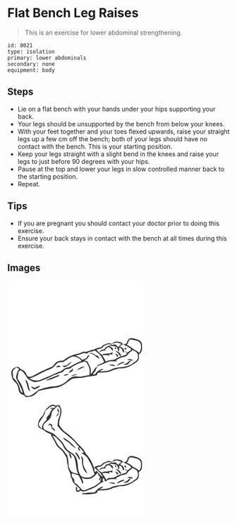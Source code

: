 # Flat Bench Leg Raises
> This is an exercise for lower abdominal strengthening.

``` 
id: 0021 
type: isolation 
primary: lower abdominals 
secondary: none 
equipment: body 
``` 

## Steps

 - Lie on a flat bench with your hands under your hips supporting your back.
 - Your legs should be unsupported by the bench from below your knees.
 - With your feet together and your toes flexed upwards, raise your straight legs up a few cm off the bench; both of your legs should have no contact with the bench. This is your starting position.
 - Keep your legs straight with a slight bend in the knees and raise your legs to just before 90 degrees with your hips.
 - Pause at the top and lower your legs in slow controlled manner back to the starting position.
 - Repeat.

## Tips

 - If you are pregnant you should contact your doctor prior to doing this exercise.
 - Ensure your back stays in contact with the bench at all times during this exercise.

## Images

<svg width="230pt" height="200pt" viewBox="0 0 230 200" xmlns="http://www.w3.org/2000/svg">
  <g fill="#FFF">
    <path d="M0 0h230v200H0V0m203.77 103.93c-.53 3.16-4.06 3.75-6.69 4.17 4.53 2 9.17 4.02 13 7.23.02.91.04 1.83.05 2.75-2.25.81-4.15 2.27-6 3.74a30.996 30.996 0 0 0-4.79-2.79c1.25 1.5 2.79 2.7 4.4 3.8-.89 1.09-1.71 2.25-2.69 3.26-2.91.89-5.94 1.36-8.72 2.63.27-.66.82-1.97 1.09-2.62-1.97-3.89-5.77-6.3-9.77-7.7 2.73 2.94 5.85 5.55 7.97 9.01l.56-1.31c-.06 1.28-.13 2.56-.2 3.84l-.13-1.27c-3.87 1.44-7.29 3.78-10.96 5.58-4.71.17-9.43.67-13.73 2.75-1.3-3.88-3.76-7.19-5.81-10.68 4.11-.67 8.24-.23 12.26.71-.14-.74-.4-2.21-.53-2.95 1.75.48 3.5 1.07 5.3 1.39.07-.7.23-2.11.3-2.81.36-.34 1.09-1.03 1.45-1.38-2.99.93-6.04 1.64-9.11 2.25-3.59.31-7.4-.04-10.57 2.03-3.56-2.27-6.36-5.44-9.02-8.67 3.41-1.25 7.68-.98 10.32-3.82 3.69-4.23 9.86-6.26 15.33-5.02-2.17 1.35-4.48 2.47-6.97 3.09-2.61.64-3.89 3.25-5.48 5.17-3.27.71-6.65 1.67-8.89 4.35 4-1.03 7.79-3.18 12.06-2.01-.48-.4-1.43-1.21-1.9-1.61 1.62-1.51 3.02-3.32 4.95-4.45 4.42-.02 6.12 4.37 8.76 7.04-.12-1.83-.26-3.64-.42-5.46-2.06-1.13-4.1-2.3-6.1-3.53 3.79-.37 7.57.2 11.25 1.05 3.66 1.14 3.26 5.71 4.93 8.5 1.47-2.05.9-4.58.7-6.88.82.22 2.45.66 3.27.89 1.69 2.1 2.72 4.6 3.56 7.14.48-.01 1.45-.03 1.93-.05-.35-1.85-.27-3.92-1.44-5.51-1.55-2.14-4.04-3.27-6.16-4.76 1.89-1.17 3.79-2.31 5.65-3.52-2.37-3.46-6.9-4.2-10.79-4.44-3.45-.26-6.41 1.8-8.55 4.32 2.49-.85 4.86-2.13 7.48-2.55 3.25.08 6.32 1.35 9.42 2.21-1.37 1.33-4.23 1.86-3.83 4.37-.91.31-1.84.55-2.77.78-.84-1.12-1.69-2.22-2.52-3.34-1-.27-2.99-.8-3.99-1.06l.37 2.65c-.3-.56-.9-1.66-1.2-2.21-.73.18-2.19.55-2.92.73l-.96-2.43c-4.56-1.83-8.92.64-13.03 2.44-1.71 1.13-2.92 2.87-4.58 4.07-3.51.6-7.25.81-10.23 3-4.37 1.13-8.77 2.21-12.93 3.98-1.87.94-3.96.26-5.92.16-5.36 2.51-11.07 4.03-16.85 5.18-6.18 2.44-12.69 4.87-17.36 9.83-4.21.48-8.79.55-12.41 3.02-2.5 1.99-4.14 4.8-6.27 7.15-11.27 4.5-22.23 9.79-32.79 15.76-2.6 1.69-5.8 2.25-8.83 1.65-2.83-1.39-2.88-5.04-4.76-7.27-1.8-2.76-4.72-4.49-7.82-5.41-1.56-1.64-3.05-4.38-5.73-3.82-5.52.12-10.98 4.95-10.5 10.68.82 5.13 1.64 10.93 5.93 14.45 3.76 3.12 6.1 7.72 6.44 12.6.14 5.02 4.27 9.1 9.06 10.03 1.3 1.17 2.57 2.37 3.83 3.6 2.69-.46 5.45-.53 8.12-1.12 5.08-1.57 9.43-4.91 12.44-9.27 10.34-2.85 21.03-4.78 31.7-6.17 9.18-1.57 16.32-8.09 23.65-13.33 6.81-4.1 14.91-1.6 22.25-3.69 6.52-1.79 13.35-1.9 19.96-3.2 2.36-.33 3.57-2.5 3.78-4.7 7.67-1 15.71.07 22.97-3.15 4.09-2.41 8.91-2.74 13.33-4.28 4.4-.35 8.94-.09 13.12-1.8 6.72-1.83 12.28-6.17 17.97-9.98 3.36-3.17 2.68-8.16 2.47-12.32 6.47-2.95 5.68-10.75 5.34-16.62.05-4.19-3.82-6.73-7.23-8.23-3.76-1.16-7.6-2.59-11.59-2.48-3.52.35-5.59 3.45-6.28 6.64m-20.79 9.51c-1.17 1 .36 3.21 1.68 2.24 1.2-.98-.39-3.2-1.68-2.24m16.74 2.67c1.3 1.64 3.85-.42 1.91-1.76-1.3-1.82-3.74.38-1.91 1.76m-16.86 7.1c.87 1.17 1.79 2.31 2.75 3.42l.91 2.26c.44-.08 1.31-.23 1.74-.3-.03-1-.05-1.99-.07-2.98-1.72-.92-3.52-1.69-5.33-2.4z"/>
    <path d="M203.04 108.89c3.16-2.42 2.13-7.73 5.94-9.28 3.91.11 7.7 1.26 11.49 2.14 3.33.83 6.27 3.62 6.64 7.13.4 4.56.21 9.65-2.88 13.33-2.4-2.1-5-3.96-8.01-5.07-4.5-2.61-8-6.79-13.18-8.25zM211.78 119.48c-.02-.55-.05-1.67-.06-2.22 3.25 1.55 7.21 2.6 9.26 5.82 2.2 4.43 1.78 11.24-3.13 13.67-3.16 1.36-5.05 4.51-8.23 5.79-4.39 1.83-8.96 3.34-13.69 3.95-5.84.44-11.88.83-17.36 3.06-6.63 3.74-14.4 4.13-21.83 4.23 2.31-1.38 4.69-2.65 6.89-4.22-6.26.07-11.35 4.35-14.67 9.31-1.29-.06-2.58-.12-3.87-.19 1.35-1.77 2.75-3.51 4.27-5.14 1.12-2.61 2.21-5.25 3.56-7.76 1.1-1.92 3.58-2.16 5.46-2.94 4.62-1.43 8.98-3.55 13.48-5.31 4.95-1.87 10.25-.8 15.38-.87-.78-.4-2.34-1.22-3.12-1.63 3.73-1.87 7.21-4.38 11.35-5.3 2.97-.94 6.77-.7 8.58-3.73 1.96-2.86 4.31-5.44 7.73-6.52m-8.28 14.22c3.31 1.03 6.76 1.63 10.23 1.7-2.51-3.17-6.73-2.64-10.23-1.7m.49 5.39c-1.99 1.95-4.94 2.07-7.42 3.03 2.45.3 5.07.81 7.44-.06 2.64-1.66 4.33-4.41 6.45-6.62-2.79-.12-4.57 2.01-6.47 3.65m-17.94 5.26c4.03-1.79 7.84-4.13 12.19-5.14.03-.46.1-1.36.13-1.81-4.74.95-9.44 2.84-12.32 6.95m-14.28-1.36c4.09 0 8.25 2.61 12.24.95-3.82-1.9-8.18-2.13-12.24-.95z"/>
    <path d="M144.28 120.11c.83-.52 1.66-1.05 2.49-1.58 4.39-.11 6.67 3.7 9.76 6.08 4.06 3.51 6.13 8.65 8.21 13.46-3.48 1.83-6.99 3.65-10.74 4.88-.59 1-1.18 2-1.77 3.01-4.85 2.88-5.96 9.17-10.53 12.44.12-4.51.88-9.42-1.53-13.51-1.61-2.52-2.62-5.36-4.11-7.93-1.72-.99-3.65-1.5-5.52-2.08 1.67-.7 3.54-1.11 5.01-2.23 1.76-2.09 2.93-4.59 4.17-7.01-3 .58-4.07 3.48-5.41 5.82-2.41.9-4.82 1.77-7.21 2.71-2.68-3.78-6.79-5.89-11.15-7.13 4.8-1.4 9.71-2.56 14.28-4.64 1.63.41 3.26.82 4.9 1.22 2.54-2.32 5.61-3.86 9.15-3.51m-5.84 2.59c2.23.73 4.49 1.38 6.79 1.84 4.11 2.07 6.93 6.47 11.56 7.36-1.1-1.87-2.43-3.58-3.83-5.22-.61-.04-1.83-.14-2.44-.18-3.28-3.02-7.6-4.77-12.08-3.8z"/>
    <path d="M96.48 136.67c5.24-2.59 9.54-7.36 15.55-8.21 5.53.43 11.23 2.73 14.13 7.73-6.58 2.34-12.86 5.5-18.8 9.16-2.8 2.08-6.54 1.58-9.54 3.21-2.28 1.31-4.19 3.15-6.25 4.76-5.14 1.07-9.57 4.09-14.47 5.84-7.36 3.7-15.17 6.34-22.74 9.55-5.85 1.54-11.94.31-16.88-3.11 9.34-2.36 17.38-7.84 26.03-11.84 4.5-2.46 9.85-3.17 13.87-6.5 2.52-1.74 4.24-4.33 6.35-6.49 3.29-3.12 8.18-2.75 12.38-3.1.09-.25.27-.75.37-1m6.36 5.22c-2.6 2.39-6.36 2.21-9.62 2.69 1.42.81 2.82 2.46 4.65 1.81 4.69-1.61 8.39-5.22 11.53-8.93-2.5.96-4.62 2.62-6.56 4.43m-20.24 4.49c2.42.57 4.93.33 7.31-.28-.12-3.89-5.65-1.33-7.31.28z"/>
    <path d="M107.87 147.87c6.88-5.66 15.41-8.53 23.75-11.26 1.46.97 3.4 1.62 3.96 3.47 1.35 3.36 3.95 6.26 4.23 10 .29 3.27-.06 6.56-.02 9.84-3.98.7-7.99 1.27-11.88 2.36-5.29 1.67-10.86-1.16-16.15.49-3.66 1.31-6.96 3.52-9.67 6.29-6.04 6.15-14.51 9.63-23.07 10.14-8.98.25-17.6 3.15-26.06 5.92-.15.2-.43.61-.57.81-4.11 2.63-7.69 6.03-11.96 8.41-2.96 1.88-6.83 1.44-9.88.09-1.84-2.09-2.17-5.03-3-7.59-1.64-7.32-5.29-14-9.91-19.84-.77-4.41 1.21-8.77 1.29-13.19 1.37-.68 2.73-1.36 4.09-2.07 3.85 3 7.05 6.8 9.3 11.13 2.32 5.02 8.25 6.44 12.68 8.98 8.45.15 16.3-3.56 23.96-6.66 4.5-1.63 8.32-4.75 13-5.94 3.45-.9 6.48-2.91 9.99-3.62 3.5-.56 4.5-5 8.02-5.56 2.58-.98 5.85 0 7.9-2.2m10.56 4.16c4.5-2.11 9.12-3.98 13.5-6.31-5.08-.17-10.5 2.12-13.5 6.31m-14.01 4.29c2.45-.75 4.65-2.07 6.82-3.37.08-1.58.17-3.17.29-4.75-1.51 3.52-6.01 4.49-7.11 8.12m-8.58 4.99c3.16-.29 6.25-1.14 9.07-2.62-3.24-.34-7.25-.85-9.07 2.62m12.15.66c2.63-.41 5.18-1.15 7.72-1.89 1.35-.71 2.71-1.38 4.12-1.96-4.15.58-8.32 1.42-11.84 3.85m-42.85 7.8c8.34-1.32 15.94-5.41 23.76-8.43-.83-.56-1.5-1.94-2.67-1.05-7.22 2.72-14.66 5.11-21.09 9.48m-34.82-2.16c.36 1.83.91 3.64 1.71 5.32 2.55 4.78 1.27 11.68 6.74 14.66-.53-2.96-2.18-5.59-2.52-8.58-.57-4.27-2.26-8.86-5.93-11.4m15.63 14.26c-2.03-.86-3.86-2.13-5.88-3.02 1.28 2.45 3.18 4.67 5.9 5.5 3.39-1.86 8.02-2.6 9.78-6.43-3.48.73-6.6 2.48-9.8 3.95z"/>
    <path d="M8.95 155.11c.29-3.7 3.69-5.64 6.02-8.05 1.87.64 3.64 1.52 5.05 2.93-3.29 3.52-4.18 8.29-5.23 12.8-.23 3.93 2.67 6.97 4.06 10.43 2.54 5.69 6.66 11.12 6.76 17.55-1.89-1.82-4.08-3.76-4.18-6.59-1.18-7.88-6.31-14.3-11.84-19.71.1-3.14-.61-6.24-.64-9.36z"/>
  </g>
  <g fill="#333">
    <path d="M203.77 103.93c.69-3.19 2.76-6.29 6.28-6.64 3.99-.11 7.83 1.32 11.59 2.48 3.41 1.5 7.28 4.04 7.23 8.23.34 5.87 1.13 13.67-5.34 16.62.21 4.16.89 9.15-2.47 12.32-5.69 3.81-11.25 8.15-17.97 9.98-4.18 1.71-8.72 1.45-13.12 1.8-4.42 1.54-9.24 1.87-13.33 4.28-7.26 3.22-15.3 2.15-22.97 3.15-.21 2.2-1.42 4.37-3.78 4.7-6.61 1.3-13.44 1.41-19.96 3.2-7.34 2.09-15.44-.41-22.25 3.69-7.33 5.24-14.47 11.76-23.65 13.33-10.67 1.39-21.36 3.32-31.7 6.17-3.01 4.36-7.36 7.7-12.44 9.27-2.67.59-5.43.66-8.12 1.12-1.26-1.23-2.53-2.43-3.83-3.6-4.79-.93-8.92-5.01-9.06-10.03-.34-4.88-2.68-9.48-6.44-12.6-4.29-3.52-5.11-9.32-5.93-14.45-.48-5.73 4.98-10.56 10.5-10.68 2.68-.56 4.17 2.18 5.73 3.82 3.1.92 6.02 2.65 7.82 5.41 1.88 2.23 1.93 5.88 4.76 7.27 3.03.6 6.23.04 8.83-1.65 10.56-5.97 21.52-11.26 32.79-15.76 2.13-2.35 3.77-5.16 6.27-7.15 3.62-2.47 8.2-2.54 12.41-3.02 4.67-4.96 11.18-7.39 17.36-9.83 5.78-1.15 11.49-2.67 16.85-5.18 1.96.1 4.05.78 5.92-.16 4.16-1.77 8.56-2.85 12.93-3.98 2.98-2.19 6.72-2.4 10.23-3 1.66-1.2 2.87-2.94 4.58-4.07 4.11-1.8 8.47-4.27 13.03-2.44l.96 2.43c.73-.18 2.19-.55 2.92-.73.3.55.9 1.65 1.2 2.21l-.37-2.65c1 .26 2.99.79 3.99 1.06.83 1.12 1.68 2.22 2.52 3.34.93-.23 1.86-.47 2.77-.78-.4-2.51 2.46-3.04 3.83-4.37-3.1-.86-6.17-2.13-9.42-2.21-2.62.42-4.99 1.7-7.48 2.55 2.14-2.52 5.1-4.58 8.55-4.32 3.89.24 8.42.98 10.79 4.44-1.86 1.21-3.76 2.35-5.65 3.52 2.12 1.49 4.61 2.62 6.16 4.76 1.17 1.59 1.09 3.66 1.44 5.51-.48.02-1.45.04-1.93.05-.84-2.54-1.87-5.04-3.56-7.14-.82-.23-2.45-.67-3.27-.89.2 2.3.77 4.83-.7 6.88-1.67-2.79-1.27-7.36-4.93-8.5-3.68-.85-7.46-1.42-11.25-1.05 2 1.23 4.04 2.4 6.1 3.53.16 1.82.3 3.63.42 5.46-2.64-2.67-4.34-7.06-8.76-7.04-1.93 1.13-3.33 2.94-4.95 4.45.47.4 1.42 1.21 1.9 1.61-4.27-1.17-8.06.98-12.06 2.01 2.24-2.68 5.62-3.64 8.89-4.35 1.59-1.92 2.87-4.53 5.48-5.17 2.49-.62 4.8-1.74 6.97-3.09-5.47-1.24-11.64.79-15.33 5.02-2.64 2.84-6.91 2.57-10.32 3.82 2.66 3.23 5.46 6.4 9.02 8.67 3.17-2.07 6.98-1.72 10.57-2.03 3.07-.61 6.12-1.32 9.11-2.25-.36.35-1.09 1.04-1.45 1.38-.07.7-.23 2.11-.3 2.81-1.8-.32-3.55-.91-5.3-1.39.13.74.39 2.21.53 2.95-4.02-.94-8.15-1.38-12.26-.71 2.05 3.49 4.51 6.8 5.81 10.68 4.3-2.08 9.02-2.58 13.73-2.75 3.67-1.8 7.09-4.14 10.96-5.58l.13 1.27c.07-1.28.14-2.56.2-3.84l-.56 1.31c-2.12-3.46-5.24-6.07-7.97-9.01 4 1.4 7.8 3.81 9.77 7.7-.27.65-.82 1.96-1.09 2.62 2.78-1.27 5.81-1.74 8.72-2.63.98-1.01 1.8-2.17 2.69-3.26-1.61-1.1-3.15-2.3-4.4-3.8 1.68.78 3.27 1.72 4.79 2.79 1.85-1.47 3.75-2.93 6-3.74-.01-.92-.03-1.84-.05-2.75-3.83-3.21-8.47-5.23-13-7.23 2.63-.42 6.16-1.01 6.69-4.17m-.73 4.96c5.18 1.46 8.68 5.64 13.18 8.25 3.01 1.11 5.61 2.97 8.01 5.07 3.09-3.68 3.28-8.77 2.88-13.33-.37-3.51-3.31-6.3-6.64-7.13-3.79-.88-7.58-2.03-11.49-2.14-3.81 1.55-2.78 6.86-5.94 9.28m8.74 10.59c-3.42 1.08-5.77 3.66-7.73 6.52-1.81 3.03-5.61 2.79-8.58 3.73-4.14.92-7.62 3.43-11.35 5.3.78.41 2.34 1.23 3.12 1.63-5.13.07-10.43-1-15.38.87-4.5 1.76-8.86 3.88-13.48 5.31-1.88.78-4.36 1.02-5.46 2.94-1.35 2.51-2.44 5.15-3.56 7.76-1.52 1.63-2.92 3.37-4.27 5.14 1.29.07 2.58.13 3.87.19 3.32-4.96 8.41-9.24 14.67-9.31-2.2 1.57-4.58 2.84-6.89 4.22 7.43-.1 15.2-.49 21.83-4.23 5.48-2.23 11.52-2.62 17.36-3.06 4.73-.61 9.3-2.12 13.69-3.95 3.18-1.28 5.07-4.43 8.23-5.79 4.91-2.43 5.33-9.24 3.13-13.67-2.05-3.22-6.01-4.27-9.26-5.82.01.55.04 1.67.06 2.22m-67.5.63c-3.54-.35-6.61 1.19-9.15 3.51-1.64-.4-3.27-.81-4.9-1.22-4.57 2.08-9.48 3.24-14.28 4.64 4.36 1.24 8.47 3.35 11.15 7.13 2.39-.94 4.8-1.81 7.21-2.71 1.34-2.34 2.41-5.24 5.41-5.82-1.24 2.42-2.41 4.92-4.17 7.01-1.47 1.12-3.34 1.53-5.01 2.23 1.87.58 3.8 1.09 5.52 2.08 1.49 2.57 2.5 5.41 4.11 7.93 2.41 4.09 1.65 9 1.53 13.51 4.57-3.27 5.68-9.56 10.53-12.44.59-1.01 1.18-2.01 1.77-3.01 3.75-1.23 7.26-3.05 10.74-4.88-2.08-4.81-4.15-9.95-8.21-13.46-3.09-2.38-5.37-6.19-9.76-6.08-.83.53-1.66 1.06-2.49 1.58m-47.8 16.56c-.1.25-.28.75-.37 1-4.2.35-9.09-.02-12.38 3.1-2.11 2.16-3.83 4.75-6.35 6.49-4.02 3.33-9.37 4.04-13.87 6.5-8.65 4-16.69 9.48-26.03 11.84 4.94 3.42 11.03 4.65 16.88 3.11 7.57-3.21 15.38-5.85 22.74-9.55 4.9-1.75 9.33-4.77 14.47-5.84 2.06-1.61 3.97-3.45 6.25-4.76 3-1.63 6.74-1.13 9.54-3.21 5.94-3.66 12.22-6.82 18.8-9.16-2.9-5-8.6-7.3-14.13-7.73-6.01.85-10.31 5.62-15.55 8.21m11.39 11.2c-2.05 2.2-5.32 1.22-7.9 2.2-3.52.56-4.52 5-8.02 5.56-3.51.71-6.54 2.72-9.99 3.62-4.68 1.19-8.5 4.31-13 5.94-7.66 3.1-15.51 6.81-23.96 6.66-4.43-2.54-10.36-3.96-12.68-8.98-2.25-4.33-5.45-8.13-9.3-11.13-1.36.71-2.72 1.39-4.09 2.07-.08 4.42-2.06 8.78-1.29 13.19 4.62 5.84 8.27 12.52 9.91 19.84.83 2.56 1.16 5.5 3 7.59 3.05 1.35 6.92 1.79 9.88-.09 4.27-2.38 7.85-5.78 11.96-8.41.14-.2.42-.61.57-.81 8.46-2.77 17.08-5.67 26.06-5.92 8.56-.51 17.03-3.99 23.07-10.14 2.71-2.77 6.01-4.98 9.67-6.29 5.29-1.65 10.86 1.18 16.15-.49 3.89-1.09 7.9-1.66 11.88-2.36-.04-3.28.31-6.57.02-9.84-.28-3.74-2.88-6.64-4.23-10-.56-1.85-2.5-2.5-3.96-3.47-8.34 2.73-16.87 5.6-23.75 11.26m-98.92 7.24c.03 3.12.74 6.22.64 9.36 5.53 5.41 10.66 11.83 11.84 19.71.1 2.83 2.29 4.77 4.18 6.59-.1-6.43-4.22-11.86-6.76-17.55-1.39-3.46-4.29-6.5-4.06-10.43 1.05-4.51 1.94-9.28 5.23-12.8-1.41-1.41-3.18-2.29-5.05-2.93-2.33 2.41-5.73 4.35-6.02 8.05z"/>
    <path d="M182.98 113.44c1.29-.96 2.88 1.26 1.68 2.24-1.32.97-2.85-1.24-1.68-2.24zM199.72 116.11c-1.83-1.38.61-3.58 1.91-1.76 1.94 1.34-.61 3.4-1.91 1.76zM138.44 122.7c4.48-.97 8.8.78 12.08 3.8.61.04 1.83.14 2.44.18 1.4 1.64 2.73 3.35 3.83 5.22-4.63-.89-7.45-5.29-11.56-7.36-2.3-.46-4.56-1.11-6.79-1.84zM182.86 123.21c1.81.71 3.61 1.48 5.33 2.4.02.99.04 1.98.07 2.98-.43.07-1.3.22-1.74.3l-.91-2.26c-.96-1.11-1.88-2.25-2.75-3.42zM203.5 133.7c3.5-.94 7.72-1.47 10.23 1.7-3.47-.07-6.92-.67-10.23-1.7zM203.99 139.09c1.9-1.64 3.68-3.77 6.47-3.65-2.12 2.21-3.81 4.96-6.45 6.62-2.37.87-4.99.36-7.44.06 2.48-.96 5.43-1.08 7.42-3.03zM186.05 144.35c2.88-4.11 7.58-6 12.32-6.95-.03.45-.1 1.35-.13 1.81-4.35 1.01-8.16 3.35-12.19 5.14zM102.84 141.89c1.94-1.81 4.06-3.47 6.56-4.43-3.14 3.71-6.84 7.32-11.53 8.93-1.83.65-3.23-1-4.65-1.81 3.26-.48 7.02-.3 9.62-2.69zM171.77 142.99c4.06-1.18 8.42-.95 12.24.95-3.99 1.66-8.15-.95-12.24-.95zM82.6 146.38c1.66-1.61 7.19-4.17 7.31-.28-2.38.61-4.89.85-7.31.28zM118.43 152.03c3-4.19 8.42-6.48 13.5-6.31-4.38 2.33-9 4.2-13.5 6.31zM104.42 156.32c1.1-3.63 5.6-4.6 7.11-8.12-.12 1.58-.21 3.17-.29 4.75-2.17 1.3-4.37 2.62-6.82 3.37zM95.84 161.31c1.82-3.47 5.83-2.96 9.07-2.62-2.82 1.48-5.91 2.33-9.07 2.62zM107.99 161.97c3.52-2.43 7.69-3.27 11.84-3.85-1.41.58-2.77 1.25-4.12 1.96-2.54.74-5.09 1.48-7.72 1.89zM65.14 169.77c6.43-4.37 13.87-6.76 21.09-9.48 1.17-.89 1.84.49 2.67 1.05-7.82 3.02-15.42 7.11-23.76 8.43zM30.32 167.61c3.67 2.54 5.36 7.13 5.93 11.4.34 2.99 1.99 5.62 2.52 8.58-5.47-2.98-4.19-9.88-6.74-14.66-.8-1.68-1.35-3.49-1.71-5.32zM45.95 181.87c3.2-1.47 6.32-3.22 9.8-3.95-1.76 3.83-6.39 4.57-9.78 6.43-2.72-.83-4.62-3.05-5.9-5.5 2.02.89 3.85 2.16 5.88 3.02z"/>
  </g>
</svg>

<svg width="230pt" height="200pt" viewBox="0 0 230 200" xmlns="http://www.w3.org/2000/svg">
  <g fill="#FFF">
    <path d="M0 0h230v200H0V0m68.88 14.84C64.25 18.3 62.47 24.1 59.91 29c-4.91 4.13-8.45 10.46-7.78 16.96 1.54 4.94 7.47 5.06 10.77 8.22 3.85 3.29 8.73 4.8 13.15 7.1l-2.65-.12c3.74 5.28 6.86 10.98 9.57 16.85 2.37 4.49 6.89 7.11 10.34 10.65 2.24 2.8 4.07 5.91 5.94 8.97 2.53 4.03 1.59 9.05 2.94 13.45.73 2.3.9 4.72 1.24 7.1.8 4.97 5.19 9.09 4.11 14.35 2.1 2.4 2.76 5.5 3.69 8.44 3.41 5.24 9.17 8.25 12.81 13.33-1.78.84-3.64 1.51-5.62 1.57.03-1.56.11-3.11.23-4.66-.61-.69-1.22-1.37-1.84-2.05-.24 2.56-.36 5.14-.12 7.7 1.12.51 2.24 1.03 3.36 1.55 2.26-.83 5.41-3.76 7.22-.69 4.84.05 9.18-2.26 13.68-3.73 3.78-1.27 7.23-3.34 10.72-5.23 3.9-3.61 8.41-6.93 13.63-8.28-.78 0-2.34-.02-3.12-.03.09-1.81-.22-3.72.44-5.46 2.66-.38 2.4 3.44 3.36 5.16.62-.06 1.86-.17 2.48-.23.3-.4.91-1.19 1.21-1.59 5.42-2.83 11.67-1.48 17.5-1.87-.8-.34-2.41-1.04-3.22-1.38 3.97-1.88 7.59-4.62 11.98-5.48 2.62-.85 5.96-.53 7.69-3.07 2.18-2.93 4.35-6.03 8.13-6.95-.01-.59-.04-1.78-.05-2.38 3.99 1.87 9.59 3.51 10.23 8.65 1.41 4.99-1.19 10.54-6.24 12.08-4.76 5.35-12.04 7-18.77 8.45-5.99.46-12.14.83-17.83 2.9-6.72 3.99-14.73 4.4-22.35 4.48 2.2-1.32 4.76-2.19 6.43-4.23-6.21.18-10.77 4.74-14.35 9.28-5.28.78-10.72.02-15.94 1.37-2.34.7-4.97.58-6.66-1.37l1.6 1.7c-.7.16-2.1.47-2.8.63.74-.09 2.21-.26 2.94-.34l-.5 1.39c5.52-.31 11.08.99 16.51-.48 3.54-.37 9.98-.34 9.42-5.49 8.04-1.14 16.55.11 24.08-3.57 3.53-2.33 7.95-2.09 11.75-3.77 4.58-.73 9.41-.01 13.8-1.93 6.76-1.8 12.26-6.23 18.02-9.96 3.5-3.29 2.55-8.43 2.62-12.73 3-1.24 5.03-4 5.21-7.27.08-4.04.6-8.29-.73-12.19-3.34-5.03-9.73-6.2-15.22-7.36-3.86-1.04-8.25 1.53-8.84 5.57-.26 3.65-4.04 4.89-7.15 5.01 4.56 2.01 9.19 4.07 13.11 7.2.06 1.21.11 2.42.16 3.63l-.51-1.15c-1.92 1.37-3.8 2.79-5.64 4.26-1.24-1.21-2.68-2.18-4.3-2.78.84 1.7 2.36 2.75 4.1 3.4-.99 1.28-1.94 2.57-2.9 3.86-2.99.2-5.89 1.03-8.57 2.35.24-.68.71-2.03.95-2.7-1.75-3.98-5.67-6.21-9.57-7.66 2.57 3.05 5.89 5.44 7.77 9.03l.64-1.38c-.06 1.3-.12 2.59-.19 3.89l.01-1.31c-3.78 1.36-7.2 3.42-10.61 5.49-4.23 1.02-10.33-.82-12.88 3.81-2.09-4.01-4.82-7.63-7.16-11.48 4.11-1.03 8.27-.36 12.33.5-.15-.74-.46-2.22-.61-2.97 1.87.57 3.76 1.13 5.65 1.64-.08-.71-.25-2.13-.34-2.83.43-.4 1.29-1.2 1.72-1.59-2.21.98-4.57 1.38-6.98 1.49-3.95 2-8.87-.17-12.43 2.93-3.48-2.37-7-5.11-8.86-8.99 3.39-1.02 7.58-.77 10.07-3.7 3.46-4.04 9.25-5.85 14.44-5.1-1.34 1.69-3.08 2.96-5.32 2.99-3.11.25-4.63 3.3-6.34 5.48-3.18.62-6.47 1.5-8.74 4 2.29.43 4.12-1.13 6.12-1.87 1.91-.36 3.83.17 5.73.33l-1.84-1.76c2.08-1.67 3.91-5.6 7.13-3.91 3.21.71 3.83 4.7 6.67 6.1-.19-1.71-.41-3.42-.66-5.12a94.782 94.782 0 0 1-5.5-3.27c3.61-.71 7.21.17 10.74.85 3.6 1.06 3.27 5.44 4.71 8.22 2.37-1.48.89-4.36.94-6.5.78.16 2.33.49 3.11.65 1.82 2.09 2.91 4.65 3.65 7.29.47.01 1.4.01 1.87.01.57-4.47-2.65-7.82-6.41-9.59-1.32-2.67 4.69-2.31 4.11-5.11-1.64-2.23-4.71-2.56-7.21-3.27-3.93-.89-9.41-.16-11 4.14 2.23-1 4.34-2.61 6.88-2.69 3.28.12 6.49 1.12 9.34 2.71-1.62.94-4.2 1.26-4.21 3.63-1.67 2.37-3.96-.87-4.99-2.28-1-.3-2.99-.91-3.98-1.22l.4 2.64-1.07-1.91c-1.5.11-2.99.21-4.49.3l1.56-1.72c-3.05-.91-6.57-2.21-9.24.3-4.11.3-6.91 3.21-9.53 6.05-4 .01-8.15.73-11.09 3.68 5.53 4.76 11.91 9.08 14.86 16.03-4.28-2.56-7.57-6.5-10.42-10.51-1.28.31-2.05 1.33-3 2.08-1.52-1.87-.79-4.58-1.61-6.75-2.36-7.17-5.53-14.19-10.21-20.16-1.73-2.24-3.98-4.09-5.18-6.7-2.67-5.99-8.05-10.01-12.46-14.64-6.53-7.83-14.01-14.96-22.46-20.68-3.85-3.39-7.05-7.45-9.5-11.96.73-3.47.35-7.15 1.69-10.49 1.33-3.25 1.96-6.73 2.51-10.18.77-4.53-1.64-8.73-3.76-12.54-2.06.38-4.12.8-6.17 1.25-1.58-.71-3.13-1.93-4.96-1.62-3.31.21-5.67 2.78-8.12 4.7m114.08 98.52c-1.03.99.34 3.32 1.68 2.44 1.06-1-.32-3.31-1.68-2.44m16.8 2.76c1.33 1.65 3.87-.31 1.84-1.7-1.33-1.91-3.78.33-1.84 1.7m-16.76 7.2c.78 1.13 1.64 2.21 2.54 3.25l.92 2.25c.45-.04 1.34-.13 1.79-.17-.01-.97-.02-1.94-.02-2.91-1.64-1.01-3.38-1.86-5.23-2.42m20.8 10.71c2.41.5 4.83.98 7.27 1.37 1.4 1.29 2.7-1.86.89-1.74-2.64-1.14-5.68-1.13-8.16.37m-1.34 6.28c-1.83.7-3.76 1.06-5.63 1.63 1.36.32 2.74.7 4.15.64 4.42.34 6.83-4.13 9.1-7.16-3.39.04-5.03 3.28-7.62 4.89m-16.26 3.78c4.13-1.36 7.69-4.06 12.04-4.86l.2-1.76c-4.7.8-9.32 2.67-12.24 6.62m-14.28-.98c3.51.22 6.92 1.15 10.39 1.68.24-.37.72-1.1.96-1.47-3.7-1.08-7.66-1.62-11.35-.21z"/>
    <path d="M74.9 12.68c2.31-1.42 4.93.16 7.17.92-1.1.78-2.2 1.56-3.31 2.33-2.22-1.01-4.5-.89-5.74 1.57 1.05-.18 3.15-.55 4.21-.73-2.81 2.63-4.22 6.19-5.81 9.58-2.47 2.67-5.64 5.58-4.65 9.61-4.49 3.57-8.83 8.79-7.57 14.95-2.61-2.11-6.55-4.61-5.74-8.51 1.64-5.17 5.82-8.98 8.29-13.73 1.67-2.59 2.36-5.59 3.18-8.52 3.2-2.63 6.43-5.29 9.97-7.47z"/>
    <path d="M77.69 19.69c2.78-2.45 4.89-5.64 8.1-7.59 5.85 4.12 4.6 12.42 2.68 18.28-2.73 4.78-2.71 10.41-3.17 15.74 2.93 2.6 4.56 6.36 7.68 8.78 7.21 5.72 14.71 11.18 21.11 17.83 2.51 2.92 4.87 5.96 7.62 8.66-.58.99-1.17 1.98-1.76 2.97.85 1.5 1.34 3.42 3.03 4.23 1.92-1.24-.76-3.28-1.19-4.63.33-.42.67-.83 1.02-1.24 2.52 2.85 5.47 5.34 7.28 8.76-1.26.29-2.52.59-3.78.91 3.23 2.37 7.18 4.06 9.48 7.49 2.94 5.24 6.34 10.25 8.34 15.96 1.64 4 2.31 8.33 4.18 12.25-2.93 2.73-6.24 5.82-10.52 5.78-4.14 0-8.77.19-12.3-2.31-2.74-3.21-4.25-7.38-5.11-11.47-.76-7.57-.51-15.7-4.82-22.36-3.26-5.99-10.9-7.12-14.84-12.46-3.03-3.19-4.49-7.42-6.94-10.99-4.83-5.51-10.15-10.55-15.85-15.15-4.53-2.17-9.14-4.22-13.79-6.13-3.08-1.33-3.65-5.27-2.7-8.16 2.9-5.81 10.41-7.88 12.45-14.25 1.49-3.56.73-8.11 3.8-10.9m7.25-3.08c.33 2.58.24 5.8 2.97 7.14-.69-2.38.13-6.3-2.97-7.14m-1.93 13.55c2.6-1.09 3.84-3.67 4.84-6.13-2.55 1.1-3.59 3.87-4.84 6.13M71.5 42.39c-1.09 1.11-1.92 2.44-2.61 3.83.84-.67 1.65-1.35 2.46-2.05 3.3-.27 3.34 4.43 4.51 6.63 1.67 1.35 3.29 2.77 4.98 4.1.29-3.03-2.24-4.47-4.5-5.79-.14-1.81-.31-3.62-.58-5.42-1.28-.23-2.4-.88-3.44-1.61l-.82.31m23.38 23.47c.59 3.46 4.01 4.9 6.64 6.6 4.94 2.81 7.9 8.09 13.1 10.54.03.49.1 1.46.13 1.95.23-.47.67-1.4.89-1.86-3.59-3.98-7.12-8.09-11.39-11.36-3.09-2.01-6.22-3.95-9.37-5.87m20.05 25.17c2.39 4.23 5.49 8.05 7.43 12.57 1.89-1.63.24-3.82-.46-5.56-1.54-2.9-3.28-6.62-6.97-7.01m10.11 6.61c.9 2.99 2.03 5.96 1.92 9.15.15 7.48 2.62 15.77 8.9 20.35-1.65-6.3-7.28-11.23-6.97-18.1-.09-3.98.77-9.57-3.85-11.4z"/>
    <path d="M76.5 62.37c2.74.52 5.15 1.99 7.07 3.99 4.12 4.29 8.82 8.28 11.35 13.8 1.55 3.52 3.76 6.74 6.75 9.2 3.54 3.18 8.9 4.21 11.37 8.56 4.51 9.45 2.67 20.59 7.39 29.99-4.01-1.32-8.6-1.56-11.95-4.36-2.04-2.55-3.31-5.67-4.28-8.77-.35-5.96-.66-11.98-2.16-17.79-.89-2.24-3-3.68-4.16-5.77-3.33-5.93-10.35-8.66-13.41-14.83-2.33-4.85-4.87-9.61-7.97-14.02m27.62 29.38c1.37 3.3 1.87 7.72 5.08 9.8-.15-3.75-1.44-8.04-5.08-9.8zM206.92 100.96c2.37-2.63 6.1-.61 9.01-.28 4.44.66 9.87 2.28 11.03 7.28.51 4.8.77 10.61-2.95 14.28-2.33-2.61-5.38-4.2-8.58-5.48-4.07-2.86-7.63-6.53-12.57-7.94 2.58-1.92 3.04-5.05 4.06-7.86z"/>
    <path d="M109.71 126.64c3.28 1.02 6.59 1.93 9.85 2.99 2.59.73 3.14 3.64 4.26 5.71 1.48 2.84 2.78 5.76 3.73 8.82l1.55-1.11c0-3.11-1.96-5.73-2.77-8.65 5.27 2.07 11.43 2.83 16.79.67 3.79-2.58 7.6-5.49 10.01-9.48 1.36 2.61 2.37 5.53 4.69 7.5-1.03 1.98-2.05 3.99-2.42 6.22 1.89-1.26 3.28-3.07 4.51-4.94-.83 2.59-1.55 5.22-2.47 7.78-3.99 1.87-6.77 5.61-10.94 7.15-5.47 2.11-10.74 4.91-16.48 6.25-3.08.12-4.6-3.2-6.63-4.97-2.85-2.53-5-6.17-8.79-7.39-.73-2.16-.77-4.45-1.23-6.65-1.17-1.59-2.66-2.9-3.99-4.35.22-1.84.33-3.69.33-5.55z"/>
  </g>
  <g fill="#333">
    <path d="M68.88 14.84c2.45-1.92 4.81-4.49 8.12-4.7 1.83-.31 3.38.91 4.96 1.62 2.05-.45 4.11-.87 6.17-1.25 2.12 3.81 4.53 8.01 3.76 12.54-.55 3.45-1.18 6.93-2.51 10.18-1.34 3.34-.96 7.02-1.69 10.49 2.45 4.51 5.65 8.57 9.5 11.96 8.45 5.72 15.93 12.85 22.46 20.68 4.41 4.63 9.79 8.65 12.46 14.64 1.2 2.61 3.45 4.46 5.18 6.7 4.68 5.97 7.85 12.99 10.21 20.16.82 2.17.09 4.88 1.61 6.75.95-.75 1.72-1.77 3-2.08 2.85 4.01 6.14 7.95 10.42 10.51-2.95-6.95-9.33-11.27-14.86-16.03 2.94-2.95 7.09-3.67 11.09-3.68 2.62-2.84 5.42-5.75 9.53-6.05 2.67-2.51 6.19-1.21 9.24-.3l-1.56 1.72c1.5-.09 2.99-.19 4.49-.3l1.07 1.91-.4-2.64c.99.31 2.98.92 3.98 1.22 1.03 1.41 3.32 4.65 4.99 2.28.01-2.37 2.59-2.69 4.21-3.63-2.85-1.59-6.06-2.59-9.34-2.71-2.54.08-4.65 1.69-6.88 2.69 1.59-4.3 7.07-5.03 11-4.14 2.5.71 5.57 1.04 7.21 3.27.58 2.8-5.43 2.44-4.11 5.11 3.76 1.77 6.98 5.12 6.41 9.59-.47 0-1.4 0-1.87-.01-.74-2.64-1.83-5.2-3.65-7.29-.78-.16-2.33-.49-3.11-.65-.05 2.14 1.43 5.02-.94 6.5-1.44-2.78-1.11-7.16-4.71-8.22-3.53-.68-7.13-1.56-10.74-.85 1.79 1.15 3.63 2.24 5.5 3.27.25 1.7.47 3.41.66 5.12-2.84-1.4-3.46-5.39-6.67-6.1-3.22-1.69-5.05 2.24-7.13 3.91l1.84 1.76c-1.9-.16-3.82-.69-5.73-.33-2 .74-3.83 2.3-6.12 1.87 2.27-2.5 5.56-3.38 8.74-4 1.71-2.18 3.23-5.23 6.34-5.48 2.24-.03 3.98-1.3 5.32-2.99-5.19-.75-10.98 1.06-14.44 5.1-2.49 2.93-6.68 2.68-10.07 3.7 1.86 3.88 5.38 6.62 8.86 8.99 3.56-3.1 8.48-.93 12.43-2.93 2.41-.11 4.77-.51 6.98-1.49-.43.39-1.29 1.19-1.72 1.59.09.7.26 2.12.34 2.83-1.89-.51-3.78-1.07-5.65-1.64.15.75.46 2.23.61 2.97-4.06-.86-8.22-1.53-12.33-.5 2.34 3.85 5.07 7.47 7.16 11.48 2.55-4.63 8.65-2.79 12.88-3.81 3.41-2.07 6.83-4.13 10.61-5.49l-.01 1.31c.07-1.3.13-2.59.19-3.89l-.64 1.38c-1.88-3.59-5.2-5.98-7.77-9.03 3.9 1.45 7.82 3.68 9.57 7.66-.24.67-.71 2.02-.95 2.7 2.68-1.32 5.58-2.15 8.57-2.35.96-1.29 1.91-2.58 2.9-3.86-1.74-.65-3.26-1.7-4.1-3.4 1.62.6 3.06 1.57 4.3 2.78 1.84-1.47 3.72-2.89 5.64-4.26l.51 1.15c-.05-1.21-.1-2.42-.16-3.63-3.92-3.13-8.55-5.19-13.11-7.2 3.11-.12 6.89-1.36 7.15-5.01.59-4.04 4.98-6.61 8.84-5.57 5.49 1.16 11.88 2.33 15.22 7.36 1.33 3.9.81 8.15.73 12.19-.18 3.27-2.21 6.03-5.21 7.27-.07 4.3.88 9.44-2.62 12.73-5.76 3.73-11.26 8.16-18.02 9.96-4.39 1.92-9.22 1.2-13.8 1.93-3.8 1.68-8.22 1.44-11.75 3.77-7.53 3.68-16.04 2.43-24.08 3.57.56 5.15-5.88 5.12-9.42 5.49-5.43 1.47-10.99.17-16.51.48l.5-1.39c-.73.08-2.2.25-2.94.34.7-.16 2.1-.47 2.8-.63l-1.6-1.7c1.69 1.95 4.32 2.07 6.66 1.37 5.22-1.35 10.66-.59 15.94-1.37 3.58-4.54 8.14-9.1 14.35-9.28-1.67 2.04-4.23 2.91-6.43 4.23 7.62-.08 15.63-.49 22.35-4.48 5.69-2.07 11.84-2.44 17.83-2.9 6.73-1.45 14.01-3.1 18.77-8.45 5.05-1.54 7.65-7.09 6.24-12.08-.64-5.14-6.24-6.78-10.23-8.65.01.6.04 1.79.05 2.38-3.78.92-5.95 4.02-8.13 6.95-1.73 2.54-5.07 2.22-7.69 3.07-4.39.86-8.01 3.6-11.98 5.48.81.34 2.42 1.04 3.22 1.38-5.83.39-12.08-.96-17.5 1.87-.3.4-.91 1.19-1.21 1.59-.62.06-1.86.17-2.48.23-.96-1.72-.7-5.54-3.36-5.16-.66 1.74-.35 3.65-.44 5.46.78.01 2.34.03 3.12.03-5.22 1.35-9.73 4.67-13.63 8.28-3.49 1.89-6.94 3.96-10.72 5.23-4.5 1.47-8.84 3.78-13.68 3.73-1.81-3.07-4.96-.14-7.22.69-1.12-.52-2.24-1.04-3.36-1.55-.24-2.56-.12-5.14.12-7.7.62.68 1.23 1.36 1.84 2.05-.12 1.55-.2 3.1-.23 4.66 1.98-.06 3.84-.73 5.62-1.57-3.64-5.08-9.4-8.09-12.81-13.33-.93-2.94-1.59-6.04-3.69-8.44 1.08-5.26-3.31-9.38-4.11-14.35-.34-2.38-.51-4.8-1.24-7.1-1.35-4.4-.41-9.42-2.94-13.45-1.87-3.06-3.7-6.17-5.94-8.97-3.45-3.54-7.97-6.16-10.34-10.65-2.71-5.87-5.83-11.57-9.57-16.85l2.65.12c-4.42-2.3-9.3-3.81-13.15-7.1-3.3-3.16-9.23-3.28-10.77-8.22-.67-6.5 2.87-12.83 7.78-16.96 2.56-4.9 4.34-10.7 8.97-14.16m6.02-2.16c-3.54 2.18-6.77 4.84-9.97 7.47-.82 2.93-1.51 5.93-3.18 8.52-2.47 4.75-6.65 8.56-8.29 13.73-.81 3.9 3.13 6.4 5.74 8.51-1.26-6.16 3.08-11.38 7.57-14.95-.99-4.03 2.18-6.94 4.65-9.61 1.59-3.39 3-6.95 5.81-9.58-1.06.18-3.16.55-4.21.73 1.24-2.46 3.52-2.58 5.74-1.57 1.11-.77 2.21-1.55 3.31-2.33-2.24-.76-4.86-2.34-7.17-.92m2.79 7.01c-3.07 2.79-2.31 7.34-3.8 10.9-2.04 6.37-9.55 8.44-12.45 14.25-.95 2.89-.38 6.83 2.7 8.16 4.65 1.91 9.26 3.96 13.79 6.13 5.7 4.6 11.02 9.64 15.85 15.15 2.45 3.57 3.91 7.8 6.94 10.99 3.94 5.34 11.58 6.47 14.84 12.46 4.31 6.66 4.06 14.79 4.82 22.36.86 4.09 2.37 8.26 5.11 11.47 3.53 2.5 8.16 2.31 12.3 2.31 4.28.04 7.59-3.05 10.52-5.78-1.87-3.92-2.54-8.25-4.18-12.25-2-5.71-5.4-10.72-8.34-15.96-2.3-3.43-6.25-5.12-9.48-7.49 1.26-.32 2.52-.62 3.78-.91-1.81-3.42-4.76-5.91-7.28-8.76-.35.41-.69.82-1.02 1.24.43 1.35 3.11 3.39 1.19 4.63-1.69-.81-2.18-2.73-3.03-4.23.59-.99 1.18-1.98 1.76-2.97-2.75-2.7-5.11-5.74-7.62-8.66-6.4-6.65-13.9-12.11-21.11-17.83-3.12-2.42-4.75-6.18-7.68-8.78.46-5.33.44-10.96 3.17-15.74 1.92-5.86 3.17-14.16-2.68-18.28-3.21 1.95-5.32 5.14-8.1 7.59M76.5 62.37c3.1 4.41 5.64 9.17 7.97 14.02 3.06 6.17 10.08 8.9 13.41 14.83 1.16 2.09 3.27 3.53 4.16 5.77 1.5 5.81 1.81 11.83 2.16 17.79.97 3.1 2.24 6.22 4.28 8.77 3.35 2.8 7.94 3.04 11.95 4.36-4.72-9.4-2.88-20.54-7.39-29.99-2.47-4.35-7.83-5.38-11.37-8.56-2.99-2.46-5.2-5.68-6.75-9.2-2.53-5.52-7.23-9.51-11.35-13.8-1.92-2-4.33-3.47-7.07-3.99m130.42 38.59c-1.02 2.81-1.48 5.94-4.06 7.86 4.94 1.41 8.5 5.08 12.57 7.94 3.2 1.28 6.25 2.87 8.58 5.48 3.72-3.67 3.46-9.48 2.95-14.28-1.16-5-6.59-6.62-11.03-7.28-2.91-.33-6.64-2.35-9.01.28m-97.21 25.68c0 1.86-.11 3.71-.33 5.55 1.33 1.45 2.82 2.76 3.99 4.35.46 2.2.5 4.49 1.23 6.65 3.79 1.22 5.94 4.86 8.79 7.39 2.03 1.77 3.55 5.09 6.63 4.97 5.74-1.34 11.01-4.14 16.48-6.25 4.17-1.54 6.95-5.28 10.94-7.15.92-2.56 1.64-5.19 2.47-7.78-1.23 1.87-2.62 3.68-4.51 4.94.37-2.23 1.39-4.24 2.42-6.22-2.32-1.97-3.33-4.89-4.69-7.5-2.41 3.99-6.22 6.9-10.01 9.48-5.36 2.16-11.52 1.4-16.79-.67.81 2.92 2.77 5.54 2.77 8.65l-1.55 1.11c-.95-3.06-2.25-5.98-3.73-8.82-1.12-2.07-1.67-4.98-4.26-5.71-3.26-1.06-6.57-1.97-9.85-2.99z"/>
    <path d="M84.94 16.61c3.1.84 2.28 4.76 2.97 7.14-2.73-1.34-2.64-4.56-2.97-7.14zM83.01 30.16c1.25-2.26 2.29-5.03 4.84-6.13-1 2.46-2.24 5.04-4.84 6.13zM71.5 42.39l.82-.31c1.04.73 2.16 1.38 3.44 1.61.27 1.8.44 3.61.58 5.42 2.26 1.32 4.79 2.76 4.5 5.79-1.69-1.33-3.31-2.75-4.98-4.1-1.17-2.2-1.21-6.9-4.51-6.63-.81.7-1.62 1.38-2.46 2.05.69-1.39 1.52-2.72 2.61-3.83zM94.88 65.86c3.15 1.92 6.28 3.86 9.37 5.87 4.27 3.27 7.8 7.38 11.39 11.36-.22.46-.66 1.39-.89 1.86-.03-.49-.1-1.46-.13-1.95-5.2-2.45-8.16-7.73-13.1-10.54-2.63-1.7-6.05-3.14-6.64-6.6zM114.93 91.03c3.69.39 5.43 4.11 6.97 7.01.7 1.74 2.35 3.93.46 5.56-1.94-4.52-5.04-8.34-7.43-12.57zM104.12 91.75c3.64 1.76 4.93 6.05 5.08 9.8-3.21-2.08-3.71-6.5-5.08-9.8zM125.04 97.64c4.62 1.83 3.76 7.42 3.85 11.4-.31 6.87 5.32 11.8 6.97 18.1-6.28-4.58-8.75-12.87-8.9-20.35.11-3.19-1.02-6.16-1.92-9.15zM182.96 113.36c1.36-.87 2.74 1.44 1.68 2.44-1.34.88-2.71-1.45-1.68-2.44zM199.76 116.12c-1.94-1.37.51-3.61 1.84-1.7 2.03 1.39-.51 3.35-1.84 1.7zM183 123.32c1.85.56 3.59 1.41 5.23 2.42 0 .97.01 1.94.02 2.91-.45.04-1.34.13-1.79.17l-.92-2.25c-.9-1.04-1.76-2.12-2.54-3.25zM203.8 134.03c2.48-1.5 5.52-1.51 8.16-.37 1.81-.12.51 3.03-.89 1.74-2.44-.39-4.86-.87-7.27-1.37z"/>
    <path d="M202.46 140.31c2.59-1.61 4.23-4.85 7.62-4.89-2.27 3.03-4.68 7.5-9.1 7.16-1.41.06-2.79-.32-4.15-.64 1.87-.57 3.8-.93 5.63-1.63zM186.2 144.09c2.92-3.95 7.54-5.82 12.24-6.62l-.2 1.76c-4.35.8-7.91 3.5-12.04 4.86zM171.92 143.11c3.69-1.41 7.65-.87 11.35.21-.24.37-.72 1.1-.96 1.47-3.47-.53-6.88-1.46-10.39-1.68z"/>
  </g>
</svg>
